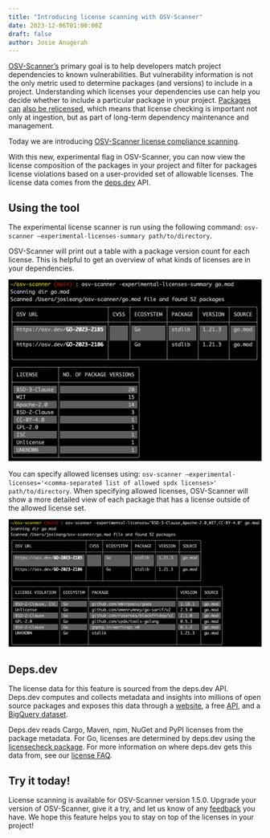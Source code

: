 ```yaml
---
title: "Introducing license scanning with OSV-Scanner"
date: 2023-12-06T01:00:00Z
draft: false
author: Josie Anugerah
---
```


[OSV-Scanner’s](https://google.github.io/osv-scanner/) primary goal is to help developers match project dependencies to known vulnerabilities. But vulnerability information is not the only metric used to determine packages (and versions) to include in a project. Understanding which licenses your dependencies use can help you decide whether to include a particular package in your project. [Packages can](https://thenewstack.io/hashicorp-abandons-open-source-for-business-source-license/) [also be relicensed](https://www.zdnet.com/article/elastic-changes-open-source-license-to-monetize-cloud-service-use/), which means that license checking is important not only at ingestion, but as part of long-term dependency maintenance and management.

Today we are introducing [OSV-Scanner license compliance scanning](https://google.github.io/osv-scanner/usage/#license-scanning). 

With this new, experimental flag in OSV-Scanner, you can now view the license composition of the packages in your project and filter for packages license violations based on a user-provided set of allowable licenses. The license data comes from the [deps.dev](http://deps.dev) API.

## Using the tool

The experimental license scanner is run using the following command: `osv-scanner –experimental-licenses-summary path/to/directory`.

OSV-Scanner will print out a table with a package version count for each license. This is helpful to get an overview of what kinds of licenses are in your dependencies. 

![This image shows the terminal output from running OSV-Scanner in summary mode](licenses_summary.png "OSV-Scanner license scanning in summary mode")

You can specify allowed licenses using: `osv-scanner –experimental-licenses='<comma-separated list of allowed spdx licenses>' path/to/directory`. When specifying allowed licenses, OSV-Scanner will show a more detailed view of each package that has a license outside of the allowed license set.

![This image shows the terminal output from running OSV-Scanner with an allowlist.](licenses_allowlist.png "OSV-Scanner license scanning with a provided allowlist")

## Deps.dev

The license data for this feature is sourced from the deps.dev API. Deps.dev computes and collects metadata and insights into millions of open source packages and exposes this data through a [website](https://deps.dev/), a free [API](https://docs.deps.dev/api/v3alpha/), and a [BigQuery dataset](https://docs.deps.dev/bigquery/).

Deps.dev reads Cargo, Maven, npm, NuGet and PyPI licenses from the package metadata. For Go, licenses are determined by deps.dev using the [licensecheck package](https://github.com/google/licensecheck). For more information on where deps.dev gets this data from, see our [license FAQ](https://docs.deps.dev/faq/#how-are-licenses-determined).

## Try it today!

License scanning is available for OSV-Scanner version 1.5.0. Upgrade your version of OSV-Scanner, give it a try, and let us know of any [feedback](https://github.com/google/osv-scanner/issues/new) you have. We hope this feature helps you to stay on top of the licenses in your project!
